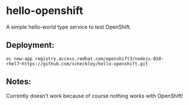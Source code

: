 # hello-openshift

A simple hello-world type service to test OpenShift.

## Deployment:

```
oc new-app registry.access.redhat.com/openshift3/nodejs-010-rhel7~https://github.com/scheckley/hello-openshift.git
```

## Notes:
Currently doesn't work because of course nothing works with OpenShift!
